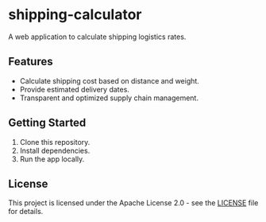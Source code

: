 # shipping-calculator
A web application to calculate shipping logistics rates.
##  Features
- Calculate shipping cost based on distance and weight.
- Provide estimated delivery dates.
- Transparent and optimized supply chain management.

##  Getting Started
1. Clone this repository.
2. Install dependencies.
3. Run the app locally.

##  License
This project is licensed under the Apache License 2.0 - see the [LICENSE](LICENSE) file for details.
